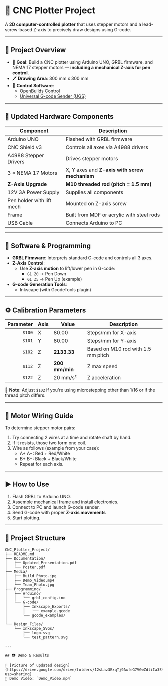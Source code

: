 
# 🤖 CNC Plotter Project 

A **2D computer-controlled plotter** that uses stepper motors and a lead-screw-based Z-axis to precisely draw designs using G-code.

---

## 📌 Project Overview

- 🎯 **Goal**: Build a CNC plotter using Arduino UNO, GRBL firmware, and NEMA 17 stepper motors — **including a mechanical Z-axis for pen control**.
- 🖊️ **Drawing Area**: 300 mm x 300 mm
- 🧩 **Control Software**:  
  - [OpenBuilds Control](https://software.openbuilds.com/)  
  - [Universal G-code Sender (UGS)](https://winder.github.io/ugs_website/)

---

## 🔧 Updated Hardware Components

| Component                  | Description                                           |
|---------------------------|-------------------------------------------------------|
| Arduino UNO               | Flashed with GRBL firmware                            |
| CNC Shield v3             | Controls all axes via A4988 drivers                   |
| A4988 Stepper Drivers     | Drives stepper motors                                 |
| 3 × NEMA 17 Motors        | X, Y axes and **Z-axis with screw mechanism**         |
| **Z-Axis Upgrade**        | **M10 threaded rod (pitch = 1.5 mm)**
| 12V 3A Power Supply       | Supplies all components                               |
| Pen holder with lift mech | Mounted on Z-axis screw                               |
| Frame                     | Built from MDF or acrylic with steel rods             |
| USB Cable                 | Connects Arduino to PC                                |

---

## 🧠 Software & Programming

- **GRBL Firmware**: Interprets standard G-code and controls all 3 axes.
- **Z-Axis Control**:
  - Use **Z-axis motion** to lift/lower pen in G-code:
    - `G1 Z0` → Pen Down
    - `G1 Z5` → Pen Up (example)
- **G-code Generation Tools**:
  - Inkscape (with GcodeTools plugin)

---

## ⚙️ Calibration Parameters

| Parameter | Axis | Value         | Description                               |
|----------:|------|---------------|-------------------------------------------|
| `$100`    | X    | 80.00         | Steps/mm for X-axis                       |
| `$101`    | Y    | 80.00         | Steps/mm for Y-axis                       |
| `$102`    | Z    | **2133.33**   | Based on M10 rod with 1.5 mm pitch        |
| `$112`    | Z    | **200 mm/min**| Z max speed                               |
| `$122`    | Z    | 20 mm/s²      | Z acceleration                            |

📌 **Note**: Adjust `$102` if you're using microstepping other than 1/16 or if the thread pitch differs.

---

## 🧪 Motor Wiring Guide

To determine stepper motor pairs:

1. Try connecting 2 wires at a time and rotate shaft by hand.
2. If it resists, those two form one coil.
3. Wire as follows (example from your case):
   - A+ A−: Red + Red/White
   - B+ B−: Black + Black/White
   - Repeat for each axis.

---

## ▶️ How to Use

1. Flash GRBL to Arduino UNO.
2. Assemble mechanical frame and install electronics.
3. Connect to PC and launch G-code sender.
4. Send G-code with proper **Z-axis movements**
5. Start plotting.

---

## 📁 Project Structure

```
CNC_Plotter_Project/
├── README.md
├── Documentation/
│   ├── Updated_Presentation.pdf
│   └── Poster.pdf
├── Media/
│   ├── Build_Photo.jpg
│   ├── Demo_Video.mp4
│   └── Team_Photo.jpg
├── Programming/
│   ├── Arduino/
│   │   └── grbl_config.ino
│   └── G-code/
│       ├── Inkscape_Exports/
│       │   └── example.gcode
│       └── gcode_examples/
│ 
└── Design_Files/
    └── Inkscape_SVGs/
        ├── logo.svg
        └── test_pattern.svg

---

## 📷 Demo & Results

📸 [Picture of updated design](https://drive.google.com/drive/folders/12sLaz3ExqTj9AxfeG7VGwZdliIa3SYTu?usp=sharing)
🎥 Demo Video: `Demo_Video.mp4`
